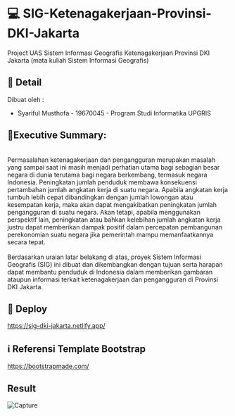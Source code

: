 # 💻 SIG-Ketenagakerjaan-Provinsi-DKI-Jakarta
Project UAS Sistem Informasi Geografis Ketenagakerjaan Provinsi DKI Jakarta (mata kuliah Sistem Informasi Geografis)

## 📃 Detail
Dibuat oleh : <br>
  - Syariful Musthofa - 19670045 - Program Studi Informatika UPGRIS

## 📌Executive Summary:
  <br>Permasalahan ketenagakerjaan dan pengangguran merupakan masalah yang sampai saat ini masih menjadi perhatian utama bagi sebagian besar negara di dunia terutama bagi negara berkembang, termasuk negara Indonesia. Peningkatan jumlah penduduk membawa konsekuensi pertambahan jumlah angkatan kerja di suatu negara. Apabila angkatan kerja tumbuh lebih cepat dibandingkan dengan jumlah lowongan atau kesempatan kerja, maka akan dapat mengakibatkan peningkatan jumlah pengangguran di suatu negara. Akan tetapi, apabila menggunakan perspektif lain, peningkatan atau bahkan kelebihan jumlah angkatan kerja justru dapat memberikan dampak positif dalam percepatan pembangunan perekonomian suatu negara jika pemerintah mampu memanfaatkannya secara tepat. <br><br>
   Berdasarkan uraian latar belakang di atas, proyek Sistem Informasi Geografis (SIG) ini dibuat dan dikembangkan dengan tujuan serta harapan dapat membantu penduduk di Indonesia dalam memberikan gambaran ataupun informasi terkait ketenagakerjaan dan pengangguran di Provinsi DKI Jakarta.

## :rocket: Deploy
  https://sig-dki-jakarta.netlify.app/
  
## :information_source: Referensi Template Bootstrap 
  https://bootstrapmade.com/

## Result 
![Capture](https://user-images.githubusercontent.com/60634669/178146088-a52855c2-b2b0-4ff2-99b8-00cc444bfb3e.PNG)
